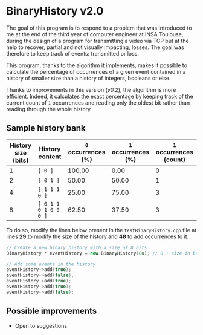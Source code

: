 
# BinaryHistory v2.0


The goal of this program is to respond to a problem that was introduced to me at the end of the third year of computer engineer at INSA Toulouse, during the design of a program for transmitting a video via TCP but at the help to recover, partial and not visually impacting, losses. The goal was therefore to keep track of events: transmitted or loss.

This program, thanks to the algorithm it implements, makes it possible to calculate the percentage of occurrences of a given event contained in a history of smaller size than a history of integers, booleans or else.

Thanks to improvements in this version (*v0.2*), the algorithm is more efficient.
Indeed, it calculates the exact percentage by keeping track of the current count of `1` occurrences
and reading only the oldest bit rather than reading through the whole history.

## Sample history bank

|History size (bits)   |History content          |`0` occurrences (%)  |`1` occurrences (%)  |`1` occurrences (count) |
|----------------------|-------------------------|---------------------|---------------------|------------------------|
|1                     |`[ 0 ]`                  |100.00               |0.00                 |0                       |
|2                     |`[ 0 1 ]`                |50.00                |50.00                |1                       |
|4                     |`[ 1 1 1 0 ]`            |25.00                |75.00                |3                       |
|8                     |`[ 0 1 1 0 1 0 0 0 ]`    |62.50                |37.50                |3                       |

To do so, modify the lines below present in the `testBinaryHistory.cpp` file at lines **29** to modify the size of the history and **48** to add occurrences to it.

```c++
// Create a new binary history with a size of 8 bits
BinaryHistory * eventHistory = new BinaryHistory(8u); // 8 : size in bits of the history
```

```c++
// Add some events in the history
eventHistory->add(true);
eventHistory->add(false);
eventHistory->add(true);
eventHistory->add(true);
eventHistory->add(false);
``` 

## Possible improvements

- Open to suggestions